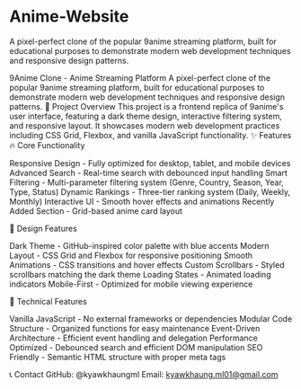 # Anime-Website
A pixel-perfect clone of the popular 9anime streaming platform, built for educational purposes to demonstrate modern web development techniques and responsive design patterns.

9Anime Clone - Anime Streaming Platform
A pixel-perfect clone of the popular 9anime streaming platform, built for educational purposes to demonstrate modern web development techniques and responsive design patterns.
🎯 Project Overview
This project is a frontend replica of 9anime's user interface, featuring a dark theme design, interactive filtering system, and responsive layout. It showcases modern web development practices including CSS Grid, Flexbox, and vanilla JavaScript functionality.
✨ Features
🔥 Core Functionality

Responsive Design - Fully optimized for desktop, tablet, and mobile devices
Advanced Search - Real-time search with debounced input handling
Smart Filtering - Multi-parameter filtering system (Genre, Country, Season, Year, Type, Status)
Dynamic Rankings - Three-tier ranking system (Daily, Weekly, Monthly)
Interactive UI - Smooth hover effects and animations
Recently Added Section - Grid-based anime card layout

🎨 Design Features

Dark Theme - GitHub-inspired color palette with blue accents
Modern Layout - CSS Grid and Flexbox for responsive positioning
Smooth Animations - CSS transitions and hover effects
Custom Scrollbars - Styled scrollbars matching the dark theme
Loading States - Animated loading indicators
Mobile-First - Optimized for mobile viewing experience

🔧 Technical Features

Vanilla JavaScript - No external frameworks or dependencies
Modular Code Structure - Organized functions for easy maintenance
Event-Driven Architecture - Efficient event handling and delegation
Performance Optimized - Debounced search and efficient DOM manipulation
SEO Friendly - Semantic HTML structure with proper meta tags

📞 Contact
GitHub: @kyawkhaungml
Email: kyawkhaung.ml01@gmail.com
